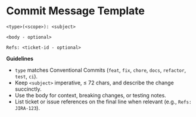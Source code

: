 # Commit Message Template

```
<type>(<scope>): <subject>

<body - optional>

Refs: <ticket-id - optional>
```

**Guidelines**

- `type` matches Conventional Commits (`feat`, `fix`, `chore`, `docs`, `refactor`, `test`, `ci`).
- Keep `<subject>` imperative, ≤ 72 chars, and describe the change succinctly.
- Use the body for context, breaking changes, or testing notes.
- List ticket or issue references on the final line when relevant (e.g., `Refs: JIRA-123`).
